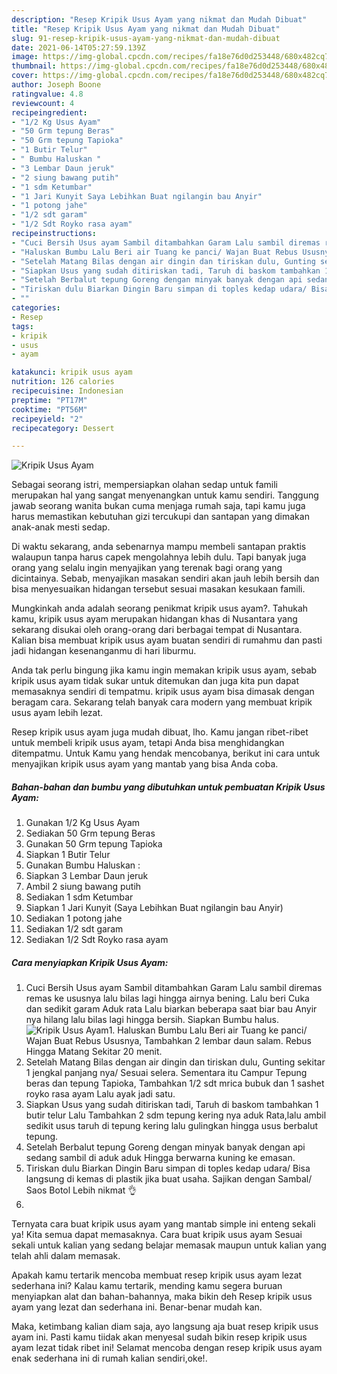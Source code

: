 ```yaml
---
description: "Resep Kripik Usus Ayam yang nikmat dan Mudah Dibuat"
title: "Resep Kripik Usus Ayam yang nikmat dan Mudah Dibuat"
slug: 91-resep-kripik-usus-ayam-yang-nikmat-dan-mudah-dibuat
date: 2021-06-14T05:27:59.139Z
image: https://img-global.cpcdn.com/recipes/fa18e76d0d253448/680x482cq70/kripik-usus-ayam-foto-resep-utama.jpg
thumbnail: https://img-global.cpcdn.com/recipes/fa18e76d0d253448/680x482cq70/kripik-usus-ayam-foto-resep-utama.jpg
cover: https://img-global.cpcdn.com/recipes/fa18e76d0d253448/680x482cq70/kripik-usus-ayam-foto-resep-utama.jpg
author: Joseph Boone
ratingvalue: 4.8
reviewcount: 4
recipeingredient:
- "1/2 Kg Usus Ayam"
- "50 Grm tepung Beras"
- "50 Grm tepung Tapioka"
- "1 Butir Telur"
- " Bumbu Haluskan "
- "3 Lembar Daun jeruk"
- "2 siung bawang putih"
- "1 sdm Ketumbar"
- "1 Jari Kunyit Saya Lebihkan Buat ngilangin bau Anyir"
- "1 potong jahe"
- "1/2 sdt garam"
- "1/2 Sdt Royko rasa ayam"
recipeinstructions:
- "Cuci Bersih Usus ayam Sambil ditambahkan Garam Lalu sambil diremas remas ke ususnya lalu bilas lagi hingga airnya bening. Lalu beri Cuka dan sedikit garam Aduk rata Lalu biarkan beberapa saat biar bau Anyir nya hilang lalu bilas lagi hingga bersih. Siapkan Bumbu halus."
- "Haluskan Bumbu Lalu Beri air Tuang ke panci/ Wajan Buat Rebus Ususnya, Tambahkan 2 lembar daun salam. Rebus Hingga Matang Sekitar 20 menit."
- "Setelah Matang Bilas dengan air dingin dan tiriskan dulu, Gunting sekitar 1 jengkal panjang nya/ Sesuai selera. Sementara itu Campur Tepung beras dan tepung Tapioka, Tambahkan 1/2 sdt mrica bubuk dan 1 sashet royko rasa ayam Lalu ayak jadi satu."
- "Siapkan Usus yang sudah ditiriskan tadi, Taruh di baskom tambahkan 1 butir telur Lalu Tambahkan 2 sdm tepung kering nya aduk Rata,lalu ambil sedikit usus taruh di tepung kering lalu gulingkan hingga usus berbalut tepung."
- "Setelah Berbalut tepung Goreng dengan minyak banyak dengan api sedang sambil di aduk aduk Hingga berwarna kuning ke emasan."
- "Tiriskan dulu Biarkan Dingin Baru simpan di toples kedap udara/ Bisa langsung di kemas di plastik jika buat usaha. Sajikan dengan Sambal/ Saos Botol Lebih nikmat 👌"
- ""
categories:
- Resep
tags:
- kripik
- usus
- ayam

katakunci: kripik usus ayam 
nutrition: 126 calories
recipecuisine: Indonesian
preptime: "PT17M"
cooktime: "PT56M"
recipeyield: "2"
recipecategory: Dessert

---
```



![Kripik Usus Ayam](https://img-global.cpcdn.com/recipes/fa18e76d0d253448/680x482cq70/kripik-usus-ayam-foto-resep-utama.jpg)

Sebagai seorang istri, mempersiapkan olahan sedap untuk famili merupakan hal yang sangat menyenangkan untuk kamu sendiri. Tanggung jawab seorang  wanita bukan cuma menjaga rumah saja, tapi kamu juga harus memastikan kebutuhan gizi tercukupi dan santapan yang dimakan anak-anak mesti sedap.

Di waktu  sekarang, anda sebenarnya mampu membeli santapan praktis walaupun tanpa harus capek mengolahnya lebih dulu. Tapi banyak juga orang yang selalu ingin menyajikan yang terenak bagi orang yang dicintainya. Sebab, menyajikan masakan sendiri akan jauh lebih bersih dan bisa menyesuaikan hidangan tersebut sesuai masakan kesukaan famili. 



Mungkinkah anda adalah seorang penikmat kripik usus ayam?. Tahukah kamu, kripik usus ayam merupakan hidangan khas di Nusantara yang sekarang disukai oleh orang-orang dari berbagai tempat di Nusantara. Kalian bisa membuat kripik usus ayam buatan sendiri di rumahmu dan pasti jadi hidangan kesenanganmu di hari liburmu.

Anda tak perlu bingung jika kamu ingin memakan kripik usus ayam, sebab kripik usus ayam tidak sukar untuk ditemukan dan juga kita pun dapat memasaknya sendiri di tempatmu. kripik usus ayam bisa dimasak dengan beragam cara. Sekarang telah banyak cara modern yang membuat kripik usus ayam lebih lezat.

Resep kripik usus ayam juga mudah dibuat, lho. Kamu jangan ribet-ribet untuk membeli kripik usus ayam, tetapi Anda bisa menghidangkan ditempatmu. Untuk Kamu yang hendak mencobanya, berikut ini cara untuk menyajikan kripik usus ayam yang mantab yang bisa Anda coba.

<!--inarticleads1-->

##### Bahan-bahan dan bumbu yang dibutuhkan untuk pembuatan Kripik Usus Ayam:

1. Gunakan 1/2 Kg Usus Ayam
1. Sediakan 50 Grm tepung Beras
1. Gunakan 50 Grm tepung Tapioka
1. Siapkan 1 Butir Telur
1. Gunakan  Bumbu Haluskan :
1. Siapkan 3 Lembar Daun jeruk
1. Ambil 2 siung bawang putih
1. Sediakan 1 sdm Ketumbar
1. Siapkan 1 Jari Kunyit (Saya Lebihkan Buat ngilangin bau Anyir)
1. Sediakan 1 potong jahe
1. Sediakan 1/2 sdt garam
1. Sediakan 1/2 Sdt Royko rasa ayam




<!--inarticleads2-->

##### Cara menyiapkan Kripik Usus Ayam:

1. Cuci Bersih Usus ayam Sambil ditambahkan Garam Lalu sambil diremas remas ke ususnya lalu bilas lagi hingga airnya bening. Lalu beri Cuka dan sedikit garam Aduk rata Lalu biarkan beberapa saat biar bau Anyir nya hilang lalu bilas lagi hingga bersih. Siapkan Bumbu halus.
<img src="https://img-global.cpcdn.com/steps/127199d96d236e6a/160x128cq70/kripik-usus-ayam-langkah-memasak-1-foto.jpg" alt="Kripik Usus Ayam">1. Haluskan Bumbu Lalu Beri air Tuang ke panci/ Wajan Buat Rebus Ususnya, Tambahkan 2 lembar daun salam. Rebus Hingga Matang Sekitar 20 menit.
1. Setelah Matang Bilas dengan air dingin dan tiriskan dulu, Gunting sekitar 1 jengkal panjang nya/ Sesuai selera. Sementara itu Campur Tepung beras dan tepung Tapioka, Tambahkan 1/2 sdt mrica bubuk dan 1 sashet royko rasa ayam Lalu ayak jadi satu.
1. Siapkan Usus yang sudah ditiriskan tadi, Taruh di baskom tambahkan 1 butir telur Lalu Tambahkan 2 sdm tepung kering nya aduk Rata,lalu ambil sedikit usus taruh di tepung kering lalu gulingkan hingga usus berbalut tepung.
1. Setelah Berbalut tepung Goreng dengan minyak banyak dengan api sedang sambil di aduk aduk Hingga berwarna kuning ke emasan.
1. Tiriskan dulu Biarkan Dingin Baru simpan di toples kedap udara/ Bisa langsung di kemas di plastik jika buat usaha. Sajikan dengan Sambal/ Saos Botol Lebih nikmat 👌
1. 




Ternyata cara buat kripik usus ayam yang mantab simple ini enteng sekali ya! Kita semua dapat memasaknya. Cara buat kripik usus ayam Sesuai sekali untuk kalian yang sedang belajar memasak maupun untuk kalian yang telah ahli dalam memasak.

Apakah kamu tertarik mencoba membuat resep kripik usus ayam lezat sederhana ini? Kalau kamu tertarik, mending kamu segera buruan menyiapkan alat dan bahan-bahannya, maka bikin deh Resep kripik usus ayam yang lezat dan sederhana ini. Benar-benar mudah kan. 

Maka, ketimbang kalian diam saja, ayo langsung aja buat resep kripik usus ayam ini. Pasti kamu tiidak akan menyesal sudah bikin resep kripik usus ayam lezat tidak ribet ini! Selamat mencoba dengan resep kripik usus ayam enak sederhana ini di rumah kalian sendiri,oke!.

